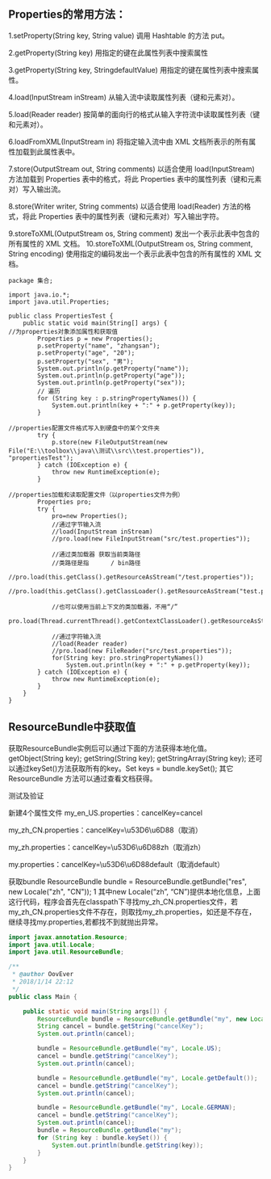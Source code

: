 ## Properties的常用方法：

1.setProperty(String key, String value)
调用 Hashtable 的方法 put。

2.getProperty(String key)
用指定的键在此属性列表中搜索属性

3.getProperty(String key, StringdefaultValue)
用指定的键在属性列表中搜索属性。

4.load(InputStream inStream)
从输入流中读取属性列表（键和元素对）。

5.load(Reader reader)
按简单的面向行的格式从输入字符流中读取属性列表（键和元素对）。

6.loadFromXML(InputStream in)
将指定输入流中由 XML 文档所表示的所有属性加载到此属性表中。

7.store(OutputStream out, String comments)
以适合使用 load(InputStream) 方法加载到 Properties 表中的格式，将此 Properties 表中的属性列表（键和元素对）写入输出流。

8.store(Writer writer, String comments)
以适合使用 load(Reader) 方法的格式，将此 Properties 表中的属性列表（键和元素对）写入输出字符。

9.storeToXML(OutputStream os, String comment)
发出一个表示此表中包含的所有属性的 XML 文档。
10.storeToXML(OutputStream os, String comment, String encoding)
使用指定的编码发出一个表示此表中包含的所有属性的 XML 文档。

```
package 集合;

import java.io.*;
import java.util.Properties;

public class PropertiesTest {
    public static void main(String[] args) {
//为properties对象添加属性和获取值
        Properties p = new Properties();
        p.setProperty("name", "zhangsan");
        p.setProperty("age", "20");
        p.setProperty("sex", "男");
        System.out.println(p.getProperty("name"));
        System.out.println(p.getProperty("age"));
        System.out.println(p.getProperty("sex"));
        // 遍历
        for (String key : p.stringPropertyNames()) {
            System.out.println(key + ":" + p.getProperty(key));
        }

//properties配置文件格式写入到硬盘中的某个文件夹
        try {
            p.store(new FileOutputStream(new File("E:\\toolbox\\java\\测试\\src\\test.properties")), "propertiesTest");
        } catch (IOException e) {
            throw new RuntimeException(e);
        }

//properties加载和读取配置文件（以properties文件为例）
        Properties pro;
        try {
            pro=new Properties();
            //通过字节输入流
            //load(InputStream inStream)
            //pro.load(new FileInputStream("src/test.properties"));

            //通过类加载器 获取当前类路径
            //类路径是指      / bin路径
            //pro.load(this.getClass().getResourceAsStream("/test.properties"));
            //pro.load(this.getClass().getClassLoader().getResourceAsStream("test.properties"));

            //也可以使用当前上下文的类加载器，不用“/”
            pro.load(Thread.currentThread().getContextClassLoader().getResourceAsStream("test.properties"));

            //通过字符输入流
            //load(Reader reader)
            //pro.load(new FileReader("src/test.properties"));
            for(String key: pro.stringPropertyNames())
                System.out.println(key + ":" + p.getProperty(key));
        } catch (IOException e) {
            throw new RuntimeException(e);
        }
    }
}

```

## ResourceBundle中获取值

获取ResourceBundle实例后可以通过下面的方法获得本地化值。
getObject(String key);
getString(String key);
getStringArray(String key);
还可以通过keySet()方法获取所有的key。Set keys = bundle.keySet();
其它ResourceBundle 方法可以通过查看文档获得。

测试及验证

新建4个属性文件
my\_en\_US.properties：cancelKey=cancel

my\_zh\_CN.properties：cancelKey=\u53D6\u6D88（取消）

my\_zh.properties：cancelKey=\u53D6\u6D88zh（取消zh）

my.properties：cancelKey=\u53D6\u6D88default（取消default）

获取bundle
ResourceBundle bundle = ResourceBundle.getBundle("res", new Locale("zh", "CN"));
1
其中new Locale(“zh”, “CN”)提供本地化信息，上面这行代码，程序会首先在classpath下寻找my\_zh\_CN.properties文件，若my\_zh\_CN.properties文件不存在，则取找my\_zh.properties，如还是不存在，继续寻找my.properties,若都找不到就抛出异常。

```java
import javax.annotation.Resource;
import java.util.Locale;
import java.util.ResourceBundle;

/**
 * @author OovEver
 * 2018/1/14 22:12
 */
public class Main {

    public static void main(String args[]) {
        ResourceBundle bundle = ResourceBundle.getBundle("my", new Locale("zh", "CN"));
        String cancel = bundle.getString("cancelKey");
        System.out.println(cancel);

        bundle = ResourceBundle.getBundle("my", Locale.US);
        cancel = bundle.getString("cancelKey");
        System.out.println(cancel);

        bundle = ResourceBundle.getBundle("my", Locale.getDefault());
        cancel = bundle.getString("cancelKey");
        System.out.println(cancel);

        bundle = ResourceBundle.getBundle("my", Locale.GERMAN);
        cancel = bundle.getString("cancelKey");
        System.out.println(cancel);
        bundle = ResourceBundle.getBundle("my");
        for (String key : bundle.keySet()) {
            System.out.println(bundle.getString(key));
        }
    }
}
```

